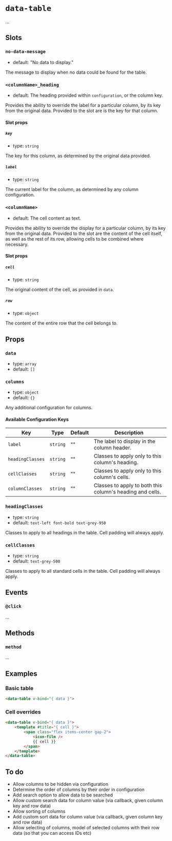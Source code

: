 # `data-table`

...

## Slots

### `no-data-message`

- default: "No data to display."

The message to display when no data could be found for the table.

### `<columnName>_heading`

- default: The heading provided within `configuration`, or the column key.

Provides the ability to override the label for a particular column, by its key from the original data. Provided to the slot are is the key for that column.

#### Slot props

##### `key`

- type: `string`

The key for this column, as determined by the original data provided.

##### `label`

- type: `string`

The current label for the column, as determined by any column configuration.

### `<columnName>`

- default: The cell content as text.

Provides the ability to override the display for a particular column, by its key from the original data. Provided to the slot are the content of the cell itself, as well as the rest of its row, allowing cells to be combined where necessary.

#### Slot props

##### `cell`

- type: `string`

The original content of the cell, as provided in `data`.

##### `row`

- type: `object`

The content of the entire row that the cell belongs to.

## Props

### `data`

- type: `array`
- default: `[]`

### `columns`

- type: `object`
- default: `{}`

Any additional configuration for columns.

#### Available Configuration Keys

|Key|Type|Default|Description|
|-|-|-|-|
|`label`|`string`|""|The label to display in the column header.|
|`headingClasses`|`string`|""|Classes to apply only to this column's heading.|
|`cellClasses`|`string`|""|Classes to apply only to this column's cells.|
|`columnClasses`|`string`|""|Classes to apply to both this column's heading and cells.|

### `headingClasses`

- type: `string`
- default: `text-left font-bold text-grey-950`

Classes to apply to all headings in the table. Cell padding will always apply.

### `cellClasses`

- type: `string`
- default: `text-grey-500`

Classes to apply to all standard cells in the table. Cell padding will always apply.

## Events

### `@click`

...

## Methods

### `method`

...

## Examples

### Basic table

```html
<data-table v-bind="{ data }">
```

### Cell overrides

```html
<data-table v-bind="{ data }">
	<template #title="{ cell }">
		<span class="flex items-center gap-2">
			<icon-film />
			{{ cell }}
		</span>
	</template>
</data-table>
```

## To do

- Allow columns to be hidden via configuration
- Determine the order of columns by their order in configuration
- Add search option to allow data to be searched
- Allow custom search data for column value (via callback, given column key and row data)
- Allow sorting of columns
- Add custom sort data for column value (via callback, given column key and row data)
- Allow selecting of columns, model of selected columns with their row data (so that you can access IDs etc)
